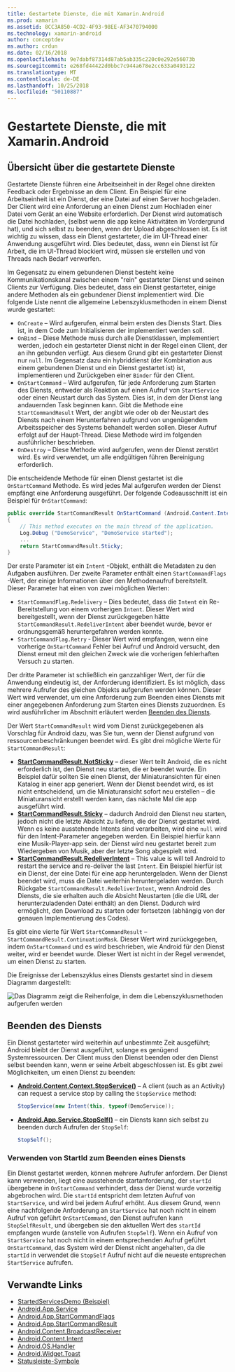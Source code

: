 ```yaml
---
title: Gestartete Dienste, die mit Xamarin.Android
ms.prod: xamarin
ms.assetid: 8CC3A850-4CD2-4F93-98EE-AF3470794000
ms.technology: xamarin-android
author: conceptdev
ms.author: crdun
ms.date: 02/16/2018
ms.openlocfilehash: 9e7dabf87314d87ab5ab335c220c0e292e56073b
ms.sourcegitcommit: e268fd44422d0bbc7c944a678e2cc633a0493122
ms.translationtype: MT
ms.contentlocale: de-DE
ms.lasthandoff: 10/25/2018
ms.locfileid: "50110887"
---
```

# <a name="started-services-with-xamarinandroid"></a>Gestartete Dienste, die mit Xamarin.Android

## <a name="started-services-overview"></a>Übersicht über die gestartete Dienste

Gestartete Dienste führen eine Arbeitseinheit in der Regel ohne direkten Feedback oder Ergebnisse an dem Client. Ein Beispiel für eine Arbeitseinheit ist ein Dienst, der eine Datei auf einen Server hochgeladen. Der Client wird eine Anforderung an einen Dienst zum Hochladen einer Datei vom Gerät an eine Website erforderlich. Der Dienst wird automatisch die Datei hochladen, (selbst wenn die app keine Aktivitäten im Vordergrund hat), und sich selbst zu beenden, wenn der Upload abgeschlossen ist. Es ist wichtig zu wissen, dass ein Dienst gestarteter, die im UI-Thread einer Anwendung ausgeführt wird. Dies bedeutet, dass, wenn ein Dienst ist für Arbeit, die im UI-Thread blockiert wird, müssen sie erstellen und von Threads nach Bedarf verwerfen.

Im Gegensatz zu einem gebundenen Dienst besteht keine Kommunikationskanal zwischen einem "rein" gestarteter Dienst und seinen Clients zur Verfügung. Dies bedeutet, dass ein Dienst gestarteter, einige andere Methoden als ein gebundener Dienst implementiert wird. Die folgende Liste nennt die allgemeine Lebenszyklusmethoden in einem Dienst wurde gestartet:

* `OnCreate` &ndash; Wird aufgerufen, einmal beim ersten des Diensts Start. Dies ist, in dem Code zum Initialisieren der implementiert werden soll.
* `OnBind` &ndash; Diese Methode muss durch alle Dienstklassen, implementiert werden, jedoch ein gestarteter Dienst nicht in der Regel einen Client, der an ihn gebunden verfügt. Aus diesem Grund gibt ein gestarteter Dienst nur `null`. Im Gegensatz dazu ein hybriddienst (der Kombination aus einem gebundenen Dienst und ein Dienst gestartet ist) ist, implementieren und Zurückgeben einer `Binder` für den Client.
* `OnStartCommand` &ndash; Wird aufgerufen, für jede Anforderung zum Starten des Diensts, entweder als Reaktion auf einen Aufruf von `StartService` oder einen Neustart durch das System. Dies ist, in dem der Dienst lang andauernden Task beginnen kann. Gibt die Methode eine `StartCommandResult` Wert, der angibt wie oder ob der Neustart des Diensts nach einem Herunterfahren aufgrund von ungenügendem Arbeitsspeicher des Systems behandelt werden sollen. Dieser Aufruf erfolgt auf der Haupt-Thread. Diese Methode wird im folgenden ausführlicher beschrieben.
* `OnDestroy` &ndash; Diese Methode wird aufgerufen, wenn der Dienst zerstört wird. Es wird verwendet, um alle endgültigen führen Bereinigung erforderlich.

Die entscheidende Methode für einen Dienst gestartet ist die `OnStartCommand` Methode. Es wird jedes Mal aufgerufen werden der Dienst empfängt eine Anforderung ausgeführt. Der folgende Codeausschnitt ist ein Beispiel für `OnStartCommand`: 

```csharp
public override StartCommandResult OnStartCommand (Android.Content.Intent intent, StartCommandFlags flags, int startId)
{
    // This method executes on the main thread of the application.
    Log.Debug ("DemoService", "DemoService started");
    ...
    return StartCommandResult.Sticky;
}
```

Der erste Parameter ist ein `Intent` -Objekt, enthält die Metadaten zu den Aufgaben ausführen. Der zweite Parameter enthält einen `StartCommandFlags` -Wert, der einige Informationen über den Methodenaufruf bereitstellt. Dieser Parameter hat einen von zwei möglichen Werten:

* `StartCommandFlag.Redelivery` &ndash; Dies bedeutet, dass die `Intent` ein Re-Bereitstellung von einem vorherigen `Intent`. Dieser Wert wird bereitgestellt, wenn der Dienst zurückgegeben hätte `StartCommandResult.RedeliverIntent` aber beendet wurde, bevor er ordnungsgemäß heruntergefahren werden konnte.
* `StartCommandFlag.Retry` &dash; Dieser Wert wird empfangen, wenn eine vorherige `OnStartCommand` Fehler bei Aufruf und Android versucht, den Dienst erneut mit den gleichen Zweck wie die vorherigen fehlerhaften Versuch zu starten.
 
Der dritte Parameter ist schließlich ein ganzzahliger Wert, der für die Anwendung eindeutig ist, der Anforderung identifiziert. Es ist möglich, dass mehrere Aufrufer des gleichen Objekts aufgerufen werden können. Dieser Wert wird verwendet, um eine Anforderung zum Beenden eines Diensts mit einer angegebenen Anforderung zum Starten eines Diensts zuzuordnen. Es wird ausführlicher im Abschnitt erläutert werden [Beenden des Diensts](#Stopping_the_Service). 

Der Wert `StartCommandResult` wird vom Dienst zurückgegebenen als Vorschlag für Android dazu, was Sie tun, wenn der Dienst aufgrund von ressourcenbeschränkungen beendet wird. Es gibt drei mögliche Werte für `StartCommandResult`:

* **[StartCommandResult.NotSticky](https://developer.xamarin.com/api/field/Android.App.StartCommandResult.NotSticky/)**  &ndash; dieser Wert teilt Android, die es nicht erforderlich ist, den Dienst neu starten, die er beendet wurde. Ein Beispiel dafür sollten Sie einen Dienst, der Miniaturansichten für einen Katalog in einer app generiert. Wenn der Dienst beendet wird, es ist nicht entscheidend, um die Miniaturansicht sofort neu erstellen &ndash; die Miniaturansicht erstellt werden kann, das nächste Mal die app ausgeführt wird.
* **[StartCommandResult.Sticky](https://developer.xamarin.com/api/field/Android.App.StartCommandResult.Sticky/)**  &ndash; dadurch Android den Dienst neu starten, jedoch nicht die letzte Absicht zu liefern, die der Dienst gestartet wird. Wenn es keine ausstehende Intents sind verarbeiten, wird eine `null` wird für den Intent-Parameter angegeben werden. Ein Beispiel hierfür kann eine Musik-Player-app sein. der Dienst wird neu gestartet bereit zum Wiedergeben von Musik, aber der letzte Song abgespielt wird. 
* **[StartCommandResult.RedeliverIntent](https://developer.xamarin.com/api/field/Android.App.StartCommandResult.RedeliverIntent/)** &ndash; This value is will tell Android to restart the service and re-deliver the last `Intent`. Ein Beispiel hierfür ist ein Dienst, der eine Datei für eine app heruntergeladen. Wenn der Dienst beendet wird, muss die Datei weiterhin heruntergeladen werden. Durch Rückgabe `StartCommandResult.RedeliverIntent`, wenn Android des Diensts, die sie erhalten auch die Absicht Neustarten (die die URL der herunterzuladenden Datei enthält) an den Dienst. Dadurch wird ermöglicht, den Download zu starten oder fortsetzen (abhängig von der genauen Implementierung des Codes).

Es gibt eine vierte für Wert `StartCommandResult` &ndash; `StartCommandResult.ContinuationMask`. Dieser Wert wird zurückgegeben, indem `OnStartCommand` und es wird beschrieben, wie Android für den Dienst weiter, wird er beendet wurde. Dieser Wert ist nicht in der Regel verwendet, um einen Dienst zu starten.

Die Ereignisse der Lebenszyklus eines Diensts gestartet sind in diesem Diagramm dargestellt: 

![Das Diagramm zeigt die Reihenfolge, in dem die Lebenszyklusmethoden aufgerufen werden](started-services-images/started-service-01.png "das Diagramm zeigt die Reihenfolge, in dem die Lebenszyklusmethoden aufgerufen werden.")


<a name="Stopping_the_Service" />

## <a name="stopping-the-service"></a>Beenden des Diensts

Ein Dienst gestarteter wird weiterhin auf unbestimmte Zeit ausgeführt; Android bleibt der Dienst ausgeführt, solange es genügend Systemressourcen. Der Client muss den Dienst beenden oder den Dienst selbst beenden kann, wenn er seine Arbeit abgeschlossen ist. Es gibt zwei Möglichkeiten, um einen Dienst zu beenden: 
 
* **[Android.Content.Context.StopService()](https://developer.xamarin.com/api/member/Android.Content.Context.StopService/p/Android.Content.Intent/)** &ndash; A client (such as an Activity) can request a service stop by calling the `StopService` method: 

    ```csharp
    StopService(new Intent(this, typeof(DemoService));
    ```

* **[Android.App.Service.StopSelf()](https://developer.xamarin.com/api/member/Android.App.Service.StopSelf()/)**  &ndash; ein Diensts kann sich selbst zu beenden durch Aufrufen der `StopSelf`:

    ```csharp
    StopSelf();
    ```
    
### <a name="using-startid-to-stop-a-service"></a>Verwenden von StartId zum Beenden eines Diensts

Ein Dienst gestartet werden, können mehrere Aufrufer anfordern. Der Dienst kann verwenden, liegt eine ausstehende startanforderung, der `startId` übergebene in `OnStartCommand` verhindert, dass der Dienst wurde vorzeitig abgebrochen wird. Die `startId` entspricht dem letzten Aufruf von `StartService`, und wird bei jedem Aufruf erhöht. Aus diesem Grund, wenn eine nachfolgende Anforderung an `StartService` hat noch nicht in einem Aufruf von geführt `OnStartCommand`, den Dienst aufrufen kann `StopSelfResult`, und übergeben sie den aktuellen Wert des `startId` empfangen wurde (anstelle von Aufrufen `StopSelf`). Wenn ein Aufruf von `StartService` hat noch nicht in einem entsprechenden Aufruf geführt `OnStartCommand`, das System wird der Dienst nicht angehalten, da die `startId` in verwendet die `StopSelf` Aufruf nicht auf die neueste entsprechen `StartService` aufrufen.


## <a name="related-links"></a>Verwandte Links

- [StartedServicesDemo (Beispiel)](https://developer.xamarin.com/samples/monodroid/ApplicationFundamentals/ServiceSamples/StartedServicesDemo/)
- [Android.App.Service](https://developer.xamarin.com/api/type/Android.App.Service)
- [Android.App.StartCommandFlags](https://developer.xamarin.com/api/type/Android.App.StartCommandFlags)
- [Android.App.StartCommandResult](https://developer.xamarin.com/api/type/Android.App.StartCommandResult)
- [Android.Content.BroadcastReceiver](https://developer.xamarin.com/api/type/Android.Content.BroadcastReceiver/)
- [Android.Content.Intent](https://developer.xamarin.com/api/type/Android.Content.Intent)
- [Android.OS.Handler](https://developer.xamarin.com/api/type/Android.OS.Handler/)
- [Android.Widget.Toast](https://developer.xamarin.com/api/type/Android.Widget.Toast/)
- [Statusleiste-Symbole](http://developer.android.com/guide/practices/ui_guidelines/icon_design_status_bar.html)

